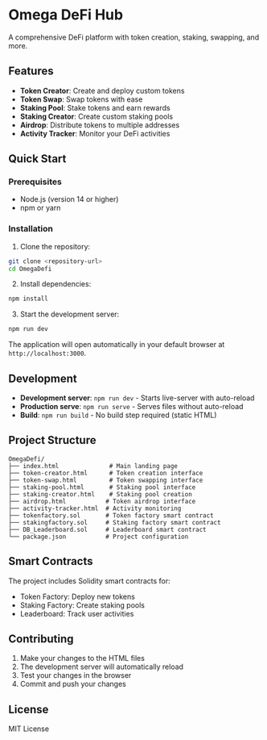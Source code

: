 # Omega DeFi Hub

A comprehensive DeFi platform with token creation, staking, swapping, and more.

## Features

- **Token Creator**: Create and deploy custom tokens
- **Token Swap**: Swap tokens with ease
- **Staking Pool**: Stake tokens and earn rewards
- **Staking Creator**: Create custom staking pools
- **Airdrop**: Distribute tokens to multiple addresses
- **Activity Tracker**: Monitor your DeFi activities

## Quick Start

### Prerequisites

- Node.js (version 14 or higher)
- npm or yarn

### Installation

1. Clone the repository:
```bash
git clone <repository-url>
cd OmegaDefi
```

2. Install dependencies:
```bash
npm install
```

3. Start the development server:
```bash
npm run dev
```

The application will open automatically in your default browser at `http://localhost:3000`.

## Development

- **Development server**: `npm run dev` - Starts live-server with auto-reload
- **Production serve**: `npm run serve` - Serves files without auto-reload
- **Build**: `npm run build` - No build step required (static HTML)

## Project Structure

```
OmegaDefi/
├── index.html              # Main landing page
├── token-creator.html      # Token creation interface
├── token-swap.html         # Token swapping interface
├── staking-pool.html       # Staking pool interface
├── staking-creator.html    # Staking pool creation
├── airdrop.html           # Token airdrop interface
├── activity-tracker.html  # Activity monitoring
├── tokenfactory.sol       # Token factory smart contract
├── stakingfactory.sol     # Staking factory smart contract
├── DB_Leaderboard.sol     # Leaderboard smart contract
└── package.json           # Project configuration
```

## Smart Contracts

The project includes Solidity smart contracts for:
- Token Factory: Deploy new tokens
- Staking Factory: Create staking pools
- Leaderboard: Track user activities

## Contributing

1. Make your changes to the HTML files
2. The development server will automatically reload
3. Test your changes in the browser
4. Commit and push your changes

## License

MIT License 